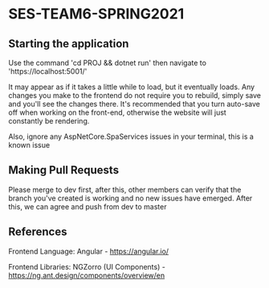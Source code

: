 # SES-TEAM6-SPRING2021

## Starting the application

Use the command 'cd PROJ && dotnet run' then navigate to 'https://localhost:5001/'

It may appear as if it takes a little while to load, but it eventually loads. Any changes you make to the frontend do not require you to rebuild, simply save and you'll see the changes there. It's recommended that you turn auto-save off when working on the front-end, otherwise the website will just constantly be rendering.

Also, ignore any AspNetCore.SpaServices issues in your terminal, this is a known issue

## Making Pull Requests

Please merge to dev first, after this, other members can verify that the branch you've created is working and no new issues have emerged. After this, we can agree and push from dev to master

## References
Frontend Language: Angular - https://angular.io/

Frontend Libraries: NGZorro (UI Components) - https://ng.ant.design/components/overview/en
